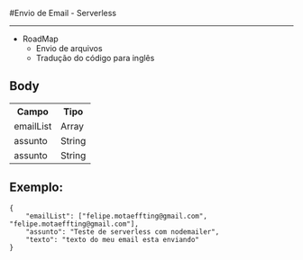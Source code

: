 #Envio de Email - Serverless
<hr/>

- RoadMap
  * Envio de arquivos
  * Tradução do código para inglês

## Body 

<table>
<tr>
  <th> Campo </th>
  <th> Tipo </th>
</tr>
<tr>
  <td> emailList </td>
  <td> Array </td>
</tr>
<tr>
  <td> assunto </td>
  <td> String </td>
</tr>
<tr>
  <td> assunto </td>
  <td> String </td>
</tr>
</table>

## Exemplo:
```
{
	"emailList": ["felipe.motaeffting@gmail.com", "felipe.motaeffting@gmail.com"],
	"assunto": "Teste de serverless com nodemailer",
	"texto": "texto do meu email esta enviando"
}
```
